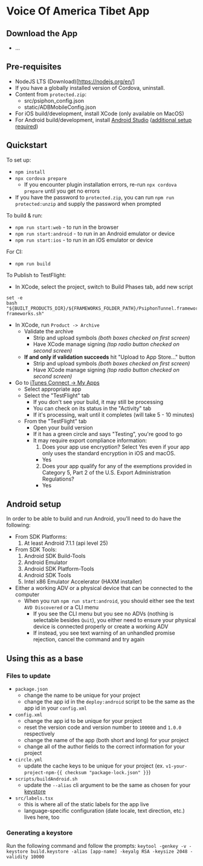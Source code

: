 
# Voice Of America Tibet App

## Download the App
* ...

## Pre-requisites

* NodeJS LTS (Download)[https://nodejs.org/en/]
* If you have a globally installed version of Cordova, uninstall.
* Content from `protected.zip`:
  * src/psiphon_config.json
  * static/ADBMobileConfig.json
* For iOS build/development, install XCode (only available on MacOS)
* For Android build/development, install [Android Studio](https://developer.android.com/studio/) ([additional setup required](#android-setup))

## Quickstart

To set up:
* `npm install`
* `npx cordova prepare`
  - If you encounter plugin installation errors, re-run `npx cordova prepare` until you get no errors
* If you have the password to `protected.zip`, you can run `npm run protected:unzip` and supply the password when prompted

To build & run:
* `npm run start:web` - to run in the browser
* `npm run start:android` - to run in an Android emulator or device
* `npm run start:ios` - to run in an iOS emulator or device

For CI:
* `npm run build`

To Publish to TestFlight:
* In XCode, select the project, switch to Build Phases tab, add new script
```
set -e
bash "${BUILT_PRODUCTS_DIR}/${FRAMEWORKS_FOLDER_PATH}/PsiphonTunnel.framework/strip-frameworks.sh"
```
* In XCode, run `Product -> Archive`
  - Validate the archive
    - Strip and upload symbols _(both boxes checked on first screen)_
    - Have XCode manage signing _(top radio button checked on second screen)_
  - **If and only if validation succeeds** hit "Upload to App Store..." button
    - Strip and upload symbols _(both boxes checked on first screen)_
    - Have XCode manage signing _(top radio button checked on second screen)_
* Go to [iTunes Connect -> My Apps](https://itunesconnect.apple.com/WebObjects/iTunesConnect.woa/ra/ng/app)
  - Select appropriate app
  - Select the "TestFlight" tab
    - If you don't see your build, it may still be processing
    - You can check on its status in the "Activity" tab
    - If it's processing, wait until it completes (will take 5 - 10 minutes)
  - From the "TestFlight" tab
    - Open your build version
    - If it has a green circle and says "Testing", you're good to go
    - It may require export compliance information:
      1. Does your app use encryption? Select Yes even if your app only uses the standard encryption in iOS and macOS.
        - Yes
      2. Does your app qualify for any of the exemptions provided in Category 5, Part 2 of the U.S. Export Administration Regulations?
        - Yes

## Android setup
In order to be able to build and run Android, you'll need to do have the following:
* From SDK Platforms:
  1. At least Android 7.1.1 (api level 25)
* From SDK Tools:
  1. Android SDK Build-Tools
  1. Android Emulator
  1. Android SDK Platform-Tools
  1. Android SDK Tools
  1. Intel x86 Emulator Accelerator (HAXM installer)
* Either a working ADV or a physical device that can be connected to the computer
  - When you run `npm run start:android`, you should either see the text `AVD Discovered` or a CLI menu
    - If you see the CLI menu but you see no ADVs (nothing is selectable besides `Quit`), you either need to ensure your physical device is connected properly or create a working ADV
    - If instead, you see text warning of an unhandled promise rejection, cancel the command and try again

## Using this as a base

### Files to update

* `package.json`
  - change the name to be unique for your project
  - change the app id in the `deploy:android` script to be the same as the app id in your `config.xml`
* `config.xml`
  - change the app id to be unique for your project
  - reset the version code and version number to `100000` and `1.0.0` respectively
  - change the name of the app (both short and long) for your project
  - change all of the author fields to the correct information for your project
* `circle.yml`
  - update the cache keys to be unique for your project
    (ex. `v1-your-project-npm-{{ checksum "package-lock.json" }}`)
* `scripts/buildAndroid.sh`
  - update the `--alias` cli argument to be the same as chosen for your [keystore](#generating-a-keystore)
* `src/labels.tsx`
  - this is where all of the static labels for the app live
  - language-specific configuration (date locale, text direction, etc.) lives here, too

### Generating a keystore

Run the following command and follow the prompts:
`keytool -genkey -v -keystore build.keystore -alias [app-name] -keyalg RSA -keysize 2048 -validity 10000`
